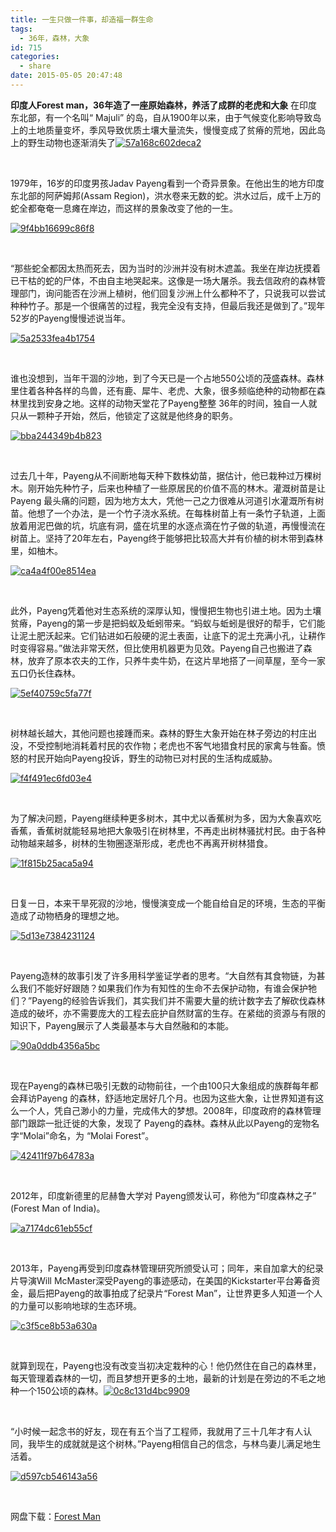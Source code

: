 ```yaml
---
title: 一生只做一件事，却造福一群生命
tags:
  - 36年，森林，大象
id: 715
categories:
  - share
date: 2015-05-05 20:47:48
---
```


**印度人Forest man，36年造了一座原始森林，养活了成群的老虎和大象**
在印度东北部，有一个名叫“ Majuli” 的岛，自从1900年以来，由于气候变化影响导致岛上的土地质量变坏，季风导致优质土壤大量流失，慢慢变成了贫瘠的荒地，因此岛上的野生动物也逐渐消失了[![57a168c602deca2](/images/2015/05/57a168c602deca2.jpeg)](/images/2015/05/57a168c602deca2.jpeg)

&nbsp;

1979年，16岁的印度男孩Jadav Payeng看到一个奇异景象。在他出生的地方印度东北部的阿萨姆邦(Assam Region)，洪水卷来无数的蛇。洪水过后，成千上万的蛇全都奄奄一息瘫在岸边，而这样的景象改变了他的一生。

[![9f4bb16699c86f8](/images/2015/05/9f4bb16699c86f8.jpeg)](/images/2015/05/9f4bb16699c86f8.jpeg)

&nbsp;

“那些蛇全都因太热而死去，因为当时的沙洲并没有树木遮盖。我坐在岸边抚摸着已干枯的蛇的尸体，不由自主地哭起来。这像是一场大屠杀。我去信政府的森林管理部门，询问能否在沙洲上植树，他们回复沙洲上什么都种不了，只说我可以尝试种种竹子。那是一个很痛苦的过程，我完全没有支持，但最后我还是做到了。”现年52岁的Payeng慢慢述说当年。

[![5a2533fea4b1754](/images/2015/05/5a2533fea4b1754.jpeg)](/images/2015/05/5a2533fea4b1754.jpeg)

&nbsp;

谁也没想到，当年干涸的沙地，到了今天已是一个占地550公顷的茂盛森林。森林里住着各种各样的鸟兽，还有鹿、犀牛、老虎、大象，很多频临绝种的动物都在森林里找到安身之地。这样的动物天堂花了Payeng整整 36年的时间，独自一人就只从一颗种子开始，然后，他锁定了这就是他终身的职务。

[![bba244349b4b823](/images/2015/05/bba244349b4b823.jpeg)](/images/2015/05/bba244349b4b823.jpeg)

&nbsp;

过去几十年，Payeng从不间断地每天种下数株幼苗，据估计，他已栽种过万棵树木。刚开始先种竹子，后来也种植了一些原居民的价值不高的林木。灌溉树苗是让 Payeng 最头痛的问题，因为地方太大，凭他一己之力很难从河道引水灌溉所有树苗。他想了一个办法，是一个竹子浇水系统。在每株树苗上有一条竹子轨道，上面放着用泥巴做的坑，坑底有洞，盛在坑里的水逐点滴在竹子做的轨道，再慢慢流在树苗上。坚持了20年左右，Payeng终于能够把比较高大并有价植的树木带到森林里，如柚木。

[![ca4a4f00e8514ea](/images/2015/05/ca4a4f00e8514ea.jpeg)](/images/2015/05/ca4a4f00e8514ea.jpeg)

&nbsp;

此外，Payeng凭着他对生态系统的深厚认知，慢慢把生物也引进土地。因为土壤贫瘠，Payeng的第一步是把蚂蚁及蚯蚓带来。“蚂蚁与蚯蚓是很好的帮手，它们能让泥土肥沃起来。它们钻进如石般硬的泥土表面，让底下的泥土充满小孔，让耕作时变得容易。”做法非常天然，但比使用机器更为见效。Payeng自己也搬进了森林，放弃了原本农夫的工作，只养牛卖牛奶，在这片旱地搭了一间草屋，至今一家五口仍长住森林。

[![5ef40759c5fa77f](/images/2015/05/5ef40759c5fa77f.jpeg)](/images/2015/05/5ef40759c5fa77f.jpeg)

&nbsp;

树林越长越大，其他问题也接踵而来。森林的野生大象开始在林子旁边的村庄出没，不受控制地消耗着村民的农作物；老虎也不客气地猎食村民的家禽与牲畜。愤怒的村民开始向Payeng投诉，野生的动物已对村民的生活构成威胁。

[![f4f491ec6fd03e4](/images/2015/05/f4f491ec6fd03e4.jpeg)](/images/2015/05/f4f491ec6fd03e4.jpeg)

&nbsp;

为了解决问题，Payeng继续种更多树木，其中尤以香蕉树为多，因为大象喜欢吃香蕉，香蕉树就能轻易地把大象吸引在树林里，不再走出树林骚扰村民。由于各种动物越来越多，树林的生物圈逐渐形成，老虎也不再离开树林猎食。

[![1f815b25aca5a94](/images/2015/05/1f815b25aca5a94.jpeg)](/images/2015/05/1f815b25aca5a94.jpeg)

&nbsp;

日复一日，本来干旱死寂的沙地，慢慢演变成一个能自给自足的环境，生态的平衡造成了动物栖身的理想之地。

[![5d13e7384231124](/images/2015/05/5d13e7384231124.jpeg)](/images/2015/05/5d13e7384231124.jpeg)

&nbsp;

Payeng造林的故事引发了许多用科学鉴证学者的思考。“大自然有其食物链，为甚么我们不能好好跟随？如果我们作为有知性的生命不去保护动物，有谁会保护牠们？”Payeng的经验告诉我们，其实我们并不需要大量的统计数字去了解砍伐森林造成的破坏，亦不需要庞大的工程去庇护自然财富的生存。在紧绌的资源与有限的知识下，Payeng展示了人类最基本与大自然融和的本能。

[![90a0ddb4356a5bc](/images/2015/05/90a0ddb4356a5bc.jpeg)](/images/2015/05/90a0ddb4356a5bc.jpeg)

&nbsp;

现在Payeng的森林已吸引无数的动物前往，一个由100只大象组成的族群每年都会拜访Payeng 的森林，舒适地定居好几个月。也因为这些大象，让世界知道有这么一个人，凭自己渺小的力量，完成伟大的梦想。2008年，印度政府的森林管理部门跟踪一批迁徙的大象，发现了 Payeng的森林。森林从此以Payeng的宠物名字“Molai”命名，为 “Molai Forest”。

[![42411f97b64783a](/images/2015/05/42411f97b64783a.jpeg)](/images/2015/05/42411f97b64783a.jpeg)

&nbsp;

2012年，印度新德里的尼赫鲁大学对 Payeng颁发认可，称他为“印度森林之子” (Forest Man of India)。

[![a7174dc61eb55cf](/images/2015/05/a7174dc61eb55cf.jpeg)](/images/2015/05/a7174dc61eb55cf.jpeg)

&nbsp;

2013年，Payeng再受到印度森林管理研究所颁受认可；同年，来自加拿大的纪录片导演Will McMaster深受Payeng的事迹感动，在美国的Kickstarter平台筹备资金，最后把Payeng的故事拍成了纪录片“Forest Man”，让世界更多人知道一个人的力量可以影响地球的生态环境。

[![c3f5ce8b53a630a](/images/2015/05/c3f5ce8b53a630a.jpeg)](/images/2015/05/c3f5ce8b53a630a.jpeg)

&nbsp;

就算到现在，Payeng也没有改变当初决定栽种的心！他仍然住在自己的森林里，每天管理着森林的一切，而且梦想开更多的土地，最新的计划是在旁边的不毛之地种一个150公顷的森林。[![0c8c131d4bc9909](/images/2015/05/0c8c131d4bc9909.jpeg)](/images/2015/05/0c8c131d4bc9909.jpeg)

&nbsp;

“小时候一起念书的好友，现在有五个当了工程师，我就用了三十几年才有人认同，我毕生的成就就是这个树林。”Payeng相信自己的信念，与林鸟妻儿满足地生活着。

[![d597cb546143a56](/images/2015/05/d597cb546143a56.jpeg)](/images/2015/05/d597cb546143a56.jpeg)

&nbsp;

网盘下载：[Forest Man](http://pan.baidu.com/s/1eQhG2aQ "Forest Man")